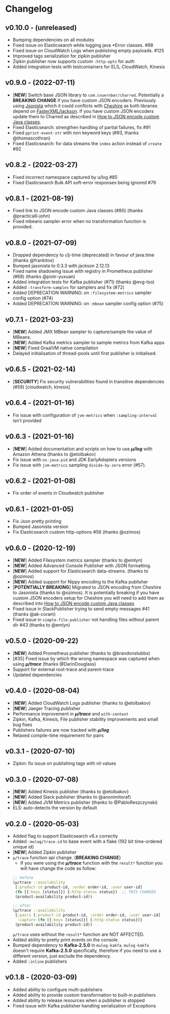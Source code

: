# Changelog

## v0.10.0 - (unreleased)

  - Bumping dependencies on all modules
  - Fixed issue on Elasticsearch while logging java *Error classes. #98
  - Fixed issue on CloudWatch Logs when publishing empty payloads. #125
  - Improved tags serialization for zipkin publisher
  - Zipkin publisher now supports custom `:http-opts` for auth
  - Added integration tests with testcontainers for ELS, CloudWatch, Kinesis

## v0.9.0 - (2022-07-11)

  - [**NEW**] Switch base JSON library to `com.cnuernber/charred`.
    Potentially a **BREAKING CHANGE** if you have custom JSON
    encoders.  Previously using
    [Jsonista](https://github.com/metosin/jsonista) which it could
    conflicts with [Cheshire](https://github.com/dakrone/cheshire) as
    both libraries depend on
    [FasterXML/jackson](https://github.com/FasterXML/jackson).
    If you have custom JSON encoders update them to Charred as described
    in [How to JSON encode custom Java classes](https://cljdoc.org/d/com.brunobonacci/mulog/CURRENT/doc/howtos/how-to-json-encode-custom-java-classes).
  - Fixed Elasticsearch: strengthen handling of partial failures, fix #91
  - Fixed `pprint-event-str` with non keyword keys (#93, thanks @thomascothran)
  - Fixed Elasticsearch: for data streams the `index` action instead of `create` #92


## v0.8.2 - (2022-03-27)

  - Fixed incorrect namespace captured by u/log #85
  - Fixed Elasticsearch Bulk API soft-error responses being ignored #79

## v0.8.1 - (2021-08-19)

  - Fixed link to JSON encode custom Java classes (#80) (thanks @practicalli-john)
  - Fixed mbeans sampler error when no transformation function is provided.


## v0.8.0 - (2021-07-09)

  - Dropped dependency to clj-time (deprecated) in favour of java.time (thanks @frankitox)
  - Bumped jasonista to 0.3.3 with jackson 2.12.13
  - Fixed name shadowing issue with registry in Prometheus publisher (#68) (thanks @piotr-yuxuan)
  - Added integration tests for Kafka publisher (#71) (thanks @evg-tso)
  - Added `:transform-samples` for samplers and fix (#72)
  - Added DEPRECATION WARNING: on `:filesystem-metrics` sampler config option (#74)
  - Added DEPRECATION WARNING: on `:mbean` sampler config option (#75)


## v0.7.1 - (2021-03-23)

  - [**NEW**] Added JMX MBean sampler to capture/sample the value of MBeans.
  - [**NEW**] Added Kafka metrics sampler to sample metrics from Kafka apps
  - [**NEW**] Fixed GraalVM native compilation
  - Delayed initialisation of thread-pools until first publisher is initialised.


## v0.6.5 - (2021-02-14)

  - [**SECURITY**] Fix security vulnerabilities found in transitive dependencies (#59) [cloudwatch, kinesis]


## v0.6.4 - (2021-01-16)

  - Fix issue with configuration of `jvm-metrics` when `:sampling-interval` isn't provided


## v0.6.3 - (2021-01-16)

  - [**NEW**] Added documentation and scripts on how to use ***μ/log*** with Amazon Athena (thanks to @etolbakov)
  - Fix issue with `os-java-pid` and JDK EarlyAdopters versions
  - Fix issue with `jvm-metrics` sampling `divide-by-zero` error (#57).


## v0.6.2 - (2021-01-08)

  - Fix order of events in Cloudwatch publisher


## v0.6.1 - (2021-01-05)

  - Fix Json pretty printing
  - Bumped Jasonista version
  - Fix Elasticsearch custom http-options #56 (thanks @ozimos)


## v0.6.0 - (2020-12-19)

  - [**NEW**] Added Filesystem metrics sampler (thanks to @emlyn)
  - [**NEW**] Added Advanced Console Publisher with JSON formatting.
  - [**NEW**] Added support for Elasticsearch data-streams. (thanks to @ozimos)
  - [**NEW**] Added support for Nippy encoding to the Kafka publisher
  - [**POTENTIALLY BREAKING**] Migrated to JSON encoding from Cheshire
    to Jasonista (thanks to @ozimos).  It is potentially breaking if
    you have custom JSON encoders setup for Cheshire you will need to
    add them as described into [How to JSON encode custom Java classes](/doc/json-encode.md)
  - Fixed issue in SlackPublisher trying to send empty messages #41 (thanks @ak-coram)
  - Fixed issue in `simple-file-publisher` not handling files without parent dir #43 (thanks to @emlyn)


## v0.5.0 - (2020-09-22)

  - [**NEW**] Added Prometheus publisher (thanks to @brandonstubbs)
  - [#35] Fixed issue by which the wrong namespace was captured when
    using ***μ/trace*** (thanks @DarinDouglass)
  - Support for external root-trace and parent-trace
  - Updated dependencies


## v0.4.0 - (2020-08-04)

  - [**NEW**] Added CloudWatch Logs publisher (thanks to @etolbakov)
  - [**NEW**] Jaeger Tracing publisher
  - Performance improvement in ***μ/trace*** and `with-context`
  - Zipkin, Kafka, Kinesis, File publisher stability improvements and
    small bug fixes
  - Publishers failures are now tracked with ***μ/log***
  - Relaxed compile-time requirement for pairs


## v0.3.1 - (2020-07-10)

  - Zipkin: fix issue on publishing tags with nil values


## v0.3.0 - (2020-07-08)

  - [**NEW**] Added Kinesis publisher (thanks to @etolbakov)
  - [**NEW**] Added Slack publisher (thanks to @anonimitoraf)
  - [**NEW**] Added JVM Metrics publisher (thanks to @PabloReszczynski)
  - ELS: auto-detects the version by default


## v0.2.0 - (2020-05-03)

  - Added flag to support Elasticsearch v6.x correctly
  - Added `:mulog/trace-id` to base event with a flake (192 bit
    time-ordered unique id)
  - [**NEW**] Added Zipkin publisher
  - `μ/trace` function api change. (**BREAKING CHANGE**)
    * If you were using the ***μ/trace*** function
    with the `result*` function you will have change the code as follow:
    ``` Clojure
    ;; before
    (μ/trace ::availability
     [:product-id product-id, :order order-id, :user user-id]
     (fn [{:keys [status]}] {:http-status status})  ;; THIS CHANGED
     (product-availability product-id))

    ;; after
    (μ/trace ::availability
     {:pairs [:product-id product-id, :order order-id, :user user-id]
      :capture (fn [{:keys [status]}] {:http-status status})}
     (product-availability product-id))
    ```
    `μ/trace` uses without the `result*` function are NOT AFFECTED.
  - Added ability to pretty print events on the console.
  - Bumped dependency to **Kafka-2.5.0** in `mulog-kakfa`.
    `mulog-kakfa` doesn't require **Kafka-2.5.0** specifically,
    therefore if you need to use a different version, just exclude
    the dependency.
  - Added `:inline` publishers


## v0.1.8 - (2020-03-09)

  - Added ability to configure multi-publishers
  - Added ability to provide custom transformation to built-in publishers
  - Added ability to release resources when a publisher is stopped
  - Fixed issue with Kafka publisher handling serialization of Exceptions
